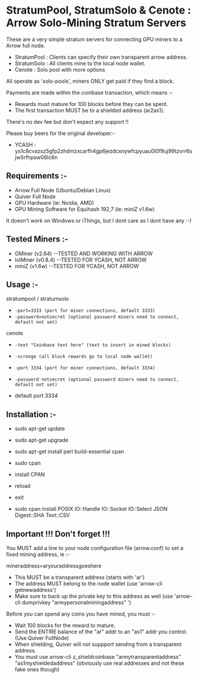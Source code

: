 # StratumPool, StratumSolo & Cenote : Arrow Solo-Mining Stratum Servers

These are a very simple stratum servers for connecting GPU miners to a Arrow full node.

- StratumPool : Clients can specify their own transparent arrow address.
- StratumSolo : All clients mine to the local node wallet.
- Cenote      : Solo pool with more options

All operate as 'solo-pools', miners ONLY get paid if they find a block.

Payments are made within the coinbase transaction, which means :-
- Rewards must mature for 100 blocks before they can be spent.
- The first transaction MUST be to a shielded address (ar2as1).

There's no dev fee but don't expect any support !! 

Please buy beers for the original developer:-
- YCASH : ys1c8cvazsz5gfp2zhdmzxcarfh4gp6jezdcxnywfcpyuau0l0f9uj99tzvrr6sjw5rfhpsw06lc6n

## Requirements :-

- Arrow Full Node (Ubuntu/Debian Linux)
- Quiver Full Node
- GPU Hardware (ie: Nvidia, AMD)
- GPU Mining Software for Equihash 192,7 (ie: miniZ v1.6w)

It doesn't work on Windows or iThings, but I dont care as I dont have any :-)

## Tested Miners :-

- GMiner (v2.64) --TESTED AND WORKING WITH ARROW
- lolMiner (v0.8.4) --TESTED FOR YCASH, NOT ARROW
- miniZ (v1.6w) --TESTED FOR YCASH, NOT ARROW

## Usage :-

stratumpool / stratumsolo

* `-port=3333 (port for miner connections, default 3333)`
* `-password=notsecret (optional password miners need to connect, default not set)`

cenote

* `-text "Coinbase text here" (text to insert in mined blocks)`
* `-scrooge (all block rewards go to local node wallet)`
* `-port 3334 (port for miner connections, default 3334)`
* `-password notsecret (optional password miners need to connect, default not set)`

* default port 3334

## Installation  :-

* sudo apt-get update
* sudo apt-get upgrade
* sudo apt-get install perl build-essential cpan
* sudo cpan
* install CPAN
* reload
* exit

* sudo cpan install POSIX IO::Handle IO::Socket IO::Select JSON	Digest::SHA Text::CSV


## Important !!! Don't forget !!!

You MUST add a line to your node configuration file (arrow.conf) to set a fixed mining address, ie :-

mineraddress=aryouraddressgoeshere

* This MUST be a transparent address (starts with 'ar')
* The address MUST belong to the node wallet (use 'arrow-cli getnewaddress')
* Make sure to back up the private key to this address as well (use 'arrow-cli dumprivkey "armypersonalminingaddress" ')

Before you can spend any coins you have mined, you must :-

* Wait 100 blocks for the reward to mature.
* Send the ENTIRE balance of the "ar" addr to an "as1" addr you control. (Use Quiver FullNode)
* When shielding, Quiver will not suppport sending from a transparent address.
* You must use arrow-cli z_shieldcoinbase "armytransparentaddress" "as1myshieldedaddress" (obviously use real addresses and not these fake ones though)

